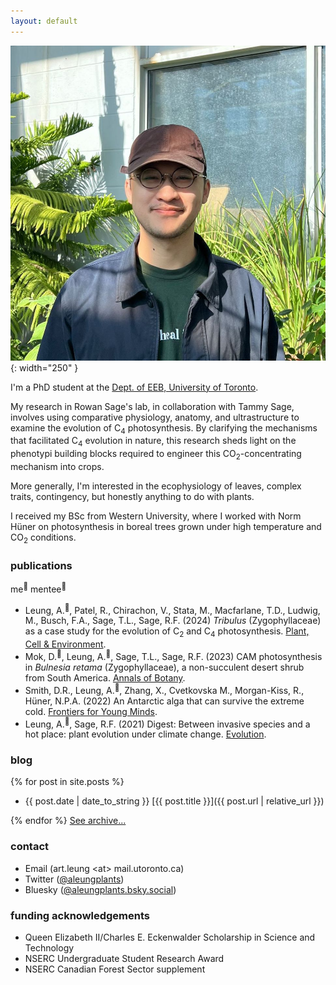 ```yaml
---
layout: default
---
```


![pic of me](/assets/portrait.jpg){: width="250" }

I'm a PhD student at the <a href='https://eeb.utoronto.ca'>Dept. of EEB, University of Toronto</a>.

My research in Rowan Sage's lab, in collaboration with Tammy Sage, involves using comparative physiology, anatomy, and ultrastructure to examine the evolution of C<sub>4</sub> photosynthesis. By clarifying the mechanisms that facilitated C<sub>4</sub> evolution in nature, this research sheds light on the phenotypi  building blocks required to engineer this CO<sub>2</sub>-concentrating mechanism into crops.

More generally, I'm interested in the ecophysiology of leaves, complex traits, contingency, but honestly anything to do with plants.

I received my BSc from Western University, where I worked with Norm Hüner on photosynthesis in boreal trees grown under high temperature and CO<sub>2</sub> conditions.

### publications

me<sup>🌵</sup> mentee<sup>🤩</sup>

- Leung, A.<sup>🌵</sup>, Patel, R., Chirachon, V., Stata, M., Macfarlane, T.D., Ludwig, M., Busch, F.A., Sage, T.L., Sage, R.F. (2024) *Tribulus* (Zygophyllaceae) as a case study for the evolution of C<sub>2</sub> and C<sub>4</sub> photosynthesis. [Plant, Cell & Environment](https://doi.org/10.1111/pce.15069).
- Mok, D.<sup>🤩</sup>, Leung, A.<sup>🌵</sup>, Sage, T.L., Sage, R.F. (2023) CAM photosynthesis in *Bulnesia retama* (Zygophyllaceae), a non-succulent desert shrub from South America. [Annals of Botany](https://doi.org/10.1093/aob/mcad114).
- Smith, D.R., Leung, A.<sup>🌵</sup>, Zhang, X., Cvetkovska M., Morgan-Kiss, R., Hüner, N.P.A. (2022) An Antarctic alga that can survive the extreme cold. [Frontiers for Young Minds](https://doi.org/10.3389/frym.2022.740838).
- Leung, A.<sup>🌵</sup>, Sage, R.F. (2021) Digest: Between invasive species and a hot place: plant evolution under climate change. [Evolution](https://doi.org/10.1111/evo.14352).

### blog
{% for post in site.posts %}
- {{ post.date | date_to_string }} [{{ post.title }}]({{ post.url | relative_url }})<br>

{% endfor %}
[See archive...](/archive)

### contact
- Email (art.leung \<at\> mail.utoronto.ca)
- Twitter ([@aleungplants](https://twitter.com/aleungplants))
- Bluesky ([@aleungplants.bsky.social](https://bsky.app/profile/aleungplants.bsky.social))

### funding acknowledgements
- Queen Elizabeth II/Charles E. Eckenwalder Scholarship in Science and Technology
- NSERC Undergraduate Student Research Award
- NSERC Canadian Forest Sector supplement
